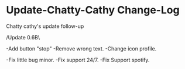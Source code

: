 # Update-Chatty-Cathy Change-Log
Chatty cathy's update follow-up

 /Update 0.6B\
 
 -Add button "stop"
 -Remove wrong text.
 -Change icon profile.
 
 -Fix little bug minor.
 -Fix support 24/7.
 -Fix Support spotify.
 




